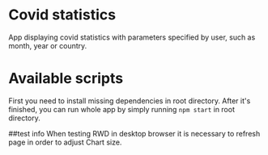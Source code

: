 # Covid statistics
App displaying covid statistics with parameters specified by user, such as month, year or country.

# Available scripts
First you need to install missing dependencies in root directory. After it's finished, you can run whole app by simply running 
`npm start` in root directory.

##test info 
When testing RWD in desktop browser it is necessary to refresh page in order to adjust Chart size.
